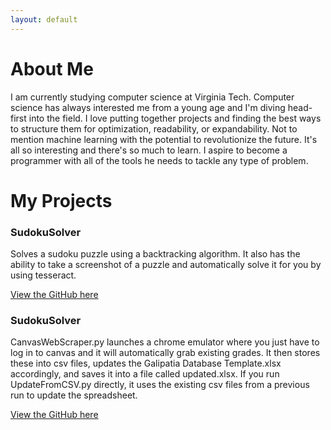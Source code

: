 ```yaml
---
layout: default
---
```

# About Me
I am currently studying computer science at Virginia Tech. Computer science has always interested me from a young age and I'm diving head-first into the field. I love putting together projects and finding the best ways to structure them for optimization, readability, or expandability. Not to mention machine learning with the potential to revolutionize the future. It's all so interesting and there's so much to learn. I aspire to become a programmer with all of the tools he needs to tackle any type of problem.
# My Projects
### SudokuSolver
Solves a sudoku puzzle using a backtracking algorithm. It also has the ability to take a screenshot of a puzzle and automatically solve it for you by using tesseract.

[View the GitHub here](https://github.com/ReeceYankey/SudokuSolver)

### SudokuSolver
CanvasWebScraper.py launches a chrome emulator where you just have to log in to canvas and it will automatically grab existing grades. It then stores these into csv files, updates the Galipatia Database Template.xlsx accordingly, and saves it into a file called updated.xlsx. If you run UpdateFromCSV.py directly, it uses the existing csv files from a previous run to update the spreadsheet.

[View the GitHub here](https://github.com/ReeceYankey/CanvasGradeChecker)
